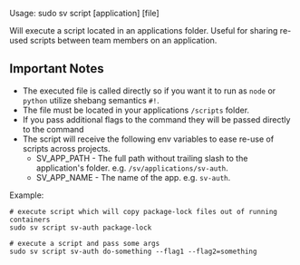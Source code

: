 Usage: sudo sv script [application] [file]

Will execute a script located in an applications folder. Useful for sharing re-used scripts between team members on an application.

## Important Notes

* The executed file is called directly so if you want it to run as `node` or `python` utilize shebang semantics `#!`.
* The file must be located in your applications `/scripts` folder.
* If you pass additional flags to the command they will be passed directly to the command
* The script will receive the following env variables to ease re-use of scripts across projects.
	* SV_APP_PATH - The full path without trailing slash to the application's folder. e.g. `/sv/applications/sv-auth`.
	* SV_APP_NAME - The name of the app. e.g. `sv-auth`.

Example:
```
# execute script which will copy package-lock files out of running containers
sudo sv script sv-auth package-lock

# execute a script and pass some args
sudo sv script sv-auth do-something --flag1 --flag2=something
```